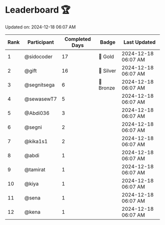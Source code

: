 # Leaderboard 🏆

Updated on: 2024-12-18 06:07 AM

| Rank | Participant       | Completed Days | Badge      | Last Updated         |
|------|-------------------|----------------|------------|----------------------|
| 1    | @sidocoder        | 17             | 🏅 Gold     | 2024-12-18 06:07 AM |
| 2    | @gift             | 16             | 🥈 Silver   | 2024-12-18 06:07 AM |
| 3    | @segnitsega       | 6              | 🥉 Bronze   | 2024-12-18 06:07 AM |
| 4    | @sewasewT7        | 5              |            | 2024-12-18 06:07 AM |
| 5    | @Abdi036          | 3              |            | 2024-12-18 06:07 AM |
| 6    | @segni            | 2              |            | 2024-12-18 06:07 AM |
| 7    | @kika1s1          | 2              |            | 2024-12-18 06:07 AM |
| 8    | @abdi             | 1              |            | 2024-12-18 06:07 AM |
| 9    | @tamirat          | 1              |            | 2024-12-18 06:07 AM |
| 10   | @kiya             | 1              |            | 2024-12-18 06:07 AM |
| 11   | @sena             | 1              |            | 2024-12-18 06:07 AM |
| 12   | @kena             | 1              |            | 2024-12-18 06:07 AM |
